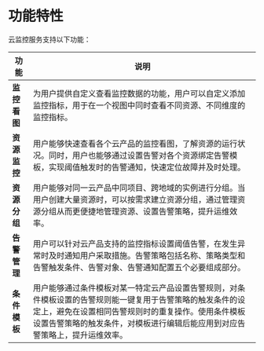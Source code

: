 # __功能特性__

云监控服务支持以下功能：

| 功能            | 说明                                                                                                                                                          |
|-----------------|---------------------------------------------------------------------------------------------------------------------------------------------------------------|
| **监控看图**     | 为用户提供自定义查看监控数据的功能，用户可以自定义添加监控指标，用于在一个视图中同时查看不同资源、不同维度的监控指标。                                             |
| **资源监控**     | 用户能够快速查看各个云产品的监控看图，了解资源的运行状况。同时，用户也能够通过设置告警对各个资源绑定告警模板，实现阈值触发时的告警通知，快速定位故障并及时处理。          |
| **资源分组**     | 用户能够对同一云产品中同项目、跨地域的实例进行分组。当用户创建大量资源时，可以按需求建立资源分组，通过管理资源分组从而更便捷地管理资源、设置告警策略，提升运维效率。          |
| **告警管理**     | 用户可以针对云产品支持的监控指标设置阈值告警，在发生异常时及时通知用户采取措施。告警策略包括名称、策略类型和告警触发条件、告警对象、告警通知配置五个必要组成部分。            |
| **条件模板**     | 用户能够通过条件模板对某一特定云产品设置告警规则，对条件模板设置的告警规则能一键复用于告警策略的触发条件的设定上，避免在设置相同告警规则时的重复操作。使用条件模板设置告警策略的触发条件，对模板进行编辑后能应用到对应告警策略上，提升运维效率。 |
